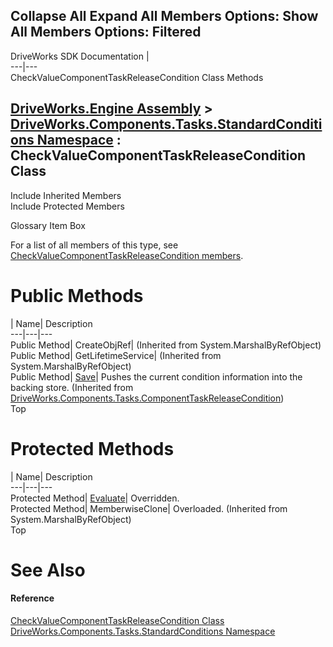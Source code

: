 Collapse All Expand All Members Options: Show All  Members Options: Filtered   
---  
DriveWorks SDK Documentation  |   
---|---  
CheckValueComponentTaskReleaseCondition Class Methods   
  
[DriveWorks.Engine Assembly](topic2156.md) > [DriveWorks.Components.Tasks.StandardConditions Namespace](topic6735.md) : CheckValueComponentTaskReleaseCondition Class  
---  
  
Include Inherited Members    
Include Protected Members    


Glossary Item Box

For a list of all members of this type, see [CheckValueComponentTaskReleaseCondition members](topic6738.md).

# Public Methods

| Name| Description  
---|---|---  
Public Method| CreateObjRef|  (Inherited from System.MarshalByRefObject)  
Public Method| GetLifetimeService|  (Inherited from System.MarshalByRefObject)  
Public Method| [Save](topic6654.md)| Pushes the current condition information into the backing store. (Inherited from [DriveWorks.Components.Tasks.ComponentTaskReleaseCondition](topic6647.md))  
Top

# Protected Methods

| Name| Description  
---|---|---  
Protected Method| [Evaluate](topic6744.md)| Overridden.   
Protected Method| MemberwiseClone| Overloaded. (Inherited from System.MarshalByRefObject)  
Top

# See Also

#### Reference

[CheckValueComponentTaskReleaseCondition Class](topic6737.md)   
[DriveWorks.Components.Tasks.StandardConditions Namespace](topic6735.md)


